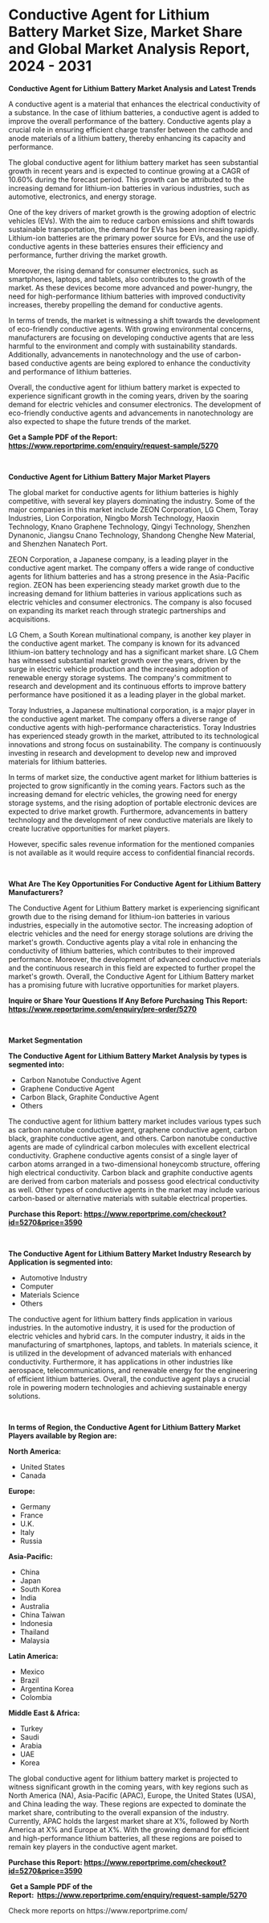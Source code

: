<p><h1>Conductive Agent for Lithium Battery Market Size, Market Share and Global Market Analysis Report, 2024 - 2031</h1></p><p><strong>Conductive Agent for Lithium Battery Market Analysis and Latest Trends</strong></p>
<p><p>A conductive agent is a material that enhances the electrical conductivity of a substance. In the case of lithium batteries, a conductive agent is added to improve the overall performance of the battery. Conductive agents play a crucial role in ensuring efficient charge transfer between the cathode and anode materials of a lithium battery, thereby enhancing its capacity and performance.</p><p>The global conductive agent for lithium battery market has seen substantial growth in recent years and is expected to continue growing at a CAGR of 10.60% during the forecast period. This growth can be attributed to the increasing demand for lithium-ion batteries in various industries, such as automotive, electronics, and energy storage.</p><p>One of the key drivers of market growth is the growing adoption of electric vehicles (EVs). With the aim to reduce carbon emissions and shift towards sustainable transportation, the demand for EVs has been increasing rapidly. Lithium-ion batteries are the primary power source for EVs, and the use of conductive agents in these batteries ensures their efficiency and performance, further driving the market growth.</p><p>Moreover, the rising demand for consumer electronics, such as smartphones, laptops, and tablets, also contributes to the growth of the market. As these devices become more advanced and power-hungry, the need for high-performance lithium batteries with improved conductivity increases, thereby propelling the demand for conductive agents.</p><p>In terms of trends, the market is witnessing a shift towards the development of eco-friendly conductive agents. With growing environmental concerns, manufacturers are focusing on developing conductive agents that are less harmful to the environment and comply with sustainability standards. Additionally, advancements in nanotechnology and the use of carbon-based conductive agents are being explored to enhance the conductivity and performance of lithium batteries.</p><p>Overall, the conductive agent for lithium battery market is expected to experience significant growth in the coming years, driven by the soaring demand for electric vehicles and consumer electronics. The development of eco-friendly conductive agents and advancements in nanotechnology are also expected to shape the future trends of the market.</p></p>
<p><strong>Get a Sample PDF of the Report:&nbsp; <a href="https://www.reportprime.com/enquiry/request-sample/5270">https://www.reportprime.com/enquiry/request-sample/5270</a></strong></p>
<p>&nbsp;</p>
<p><strong>Conductive Agent for Lithium Battery Major Market Players</strong></p>
<p><p>The global market for conductive agents for lithium batteries is highly competitive, with several key players dominating the industry. Some of the major companies in this market include ZEON Corporation, LG Chem, Toray Industries, Lion Corporation, Ningbo Morsh Technology, Haoxin Technology, Knano Graphene Technology, Qingyi Technology, Shenzhen Dynanonic, Jiangsu Cnano Technology, Shandong Chenghe New Material, and Shenzhen Nanatech Port.</p><p>ZEON Corporation, a Japanese company, is a leading player in the conductive agent market. The company offers a wide range of conductive agents for lithium batteries and has a strong presence in the Asia-Pacific region. ZEON has been experiencing steady market growth due to the increasing demand for lithium batteries in various applications such as electric vehicles and consumer electronics. The company is also focused on expanding its market reach through strategic partnerships and acquisitions.</p><p>LG Chem, a South Korean multinational company, is another key player in the conductive agent market. The company is known for its advanced lithium-ion battery technology and has a significant market share. LG Chem has witnessed substantial market growth over the years, driven by the surge in electric vehicle production and the increasing adoption of renewable energy storage systems. The company's commitment to research and development and its continuous efforts to improve battery performance have positioned it as a leading player in the global market.</p><p>Toray Industries, a Japanese multinational corporation, is a major player in the conductive agent market. The company offers a diverse range of conductive agents with high-performance characteristics. Toray Industries has experienced steady growth in the market, attributed to its technological innovations and strong focus on sustainability. The company is continuously investing in research and development to develop new and improved materials for lithium batteries.</p><p>In terms of market size, the conductive agent market for lithium batteries is projected to grow significantly in the coming years. Factors such as the increasing demand for electric vehicles, the growing need for energy storage systems, and the rising adoption of portable electronic devices are expected to drive market growth. Furthermore, advancements in battery technology and the development of new conductive materials are likely to create lucrative opportunities for market players.</p><p>However, specific sales revenue information for the mentioned companies is not available as it would require access to confidential financial records.</p></p>
<p>&nbsp;</p>
<p><strong>What Are The Key Opportunities For Conductive Agent for Lithium Battery Manufacturers?</strong></p>
<p><p>The Conductive Agent for Lithium Battery market is experiencing significant growth due to the rising demand for lithium-ion batteries in various industries, especially in the automotive sector. The increasing adoption of electric vehicles and the need for energy storage solutions are driving the market's growth. Conductive agents play a vital role in enhancing the conductivity of lithium batteries, which contributes to their improved performance. Moreover, the development of advanced conductive materials and the continuous research in this field are expected to further propel the market's growth. Overall, the Conductive Agent for Lithium Battery market has a promising future with lucrative opportunities for market players.</p></p>
<p><strong>Inquire or Share Your Questions If Any Before Purchasing This Report: <a href="https://www.reportprime.com/enquiry/pre-order/5270">https://www.reportprime.com/enquiry/pre-order/5270</a></strong></p>
<p>&nbsp;</p>
<p><strong>Market Segmentation</strong></p>
<p><strong>The Conductive Agent for Lithium Battery Market Analysis by types is segmented into:</strong></p>
<p><ul><li>Carbon Nanotube Conductive Agent</li><li>Graphene Conductive Agent</li><li>Carbon Black, Graphite Conductive Agent</li><li>Others</li></ul></p>
<p><p>The conductive agent for lithium battery market includes various types such as carbon nanotube conductive agent, graphene conductive agent, carbon black, graphite conductive agent, and others. Carbon nanotube conductive agents are made of cylindrical carbon molecules with excellent electrical conductivity. Graphene conductive agents consist of a single layer of carbon atoms arranged in a two-dimensional honeycomb structure, offering high electrical conductivity. Carbon black and graphite conductive agents are derived from carbon materials and possess good electrical conductivity as well. Other types of conductive agents in the market may include various carbon-based or alternative materials with suitable electrical properties.</p></p>
<p><strong>Purchase this Report:&nbsp;<a href="https://www.reportprime.com/checkout?id=5270&price=3590">https://www.reportprime.com/checkout?id=5270&price=3590</a></strong></p>
<p>&nbsp;</p>
<p><strong>The Conductive Agent for Lithium Battery Market Industry Research by Application is segmented into:</strong></p>
<p><ul><li>Automotive Industry</li><li>Computer</li><li>Materials Science</li><li>Others</li></ul></p>
<p><p>The conductive agent for lithium battery finds application in various industries. In the automotive industry, it is used for the production of electric vehicles and hybrid cars. In the computer industry, it aids in the manufacturing of smartphones, laptops, and tablets. In materials science, it is utilized in the development of advanced materials with enhanced conductivity. Furthermore, it has applications in other industries like aerospace, telecommunications, and renewable energy for the engineering of efficient lithium batteries. Overall, the conductive agent plays a crucial role in powering modern technologies and achieving sustainable energy solutions.</p></p>
<p>&nbsp;</p>
<p><strong>In terms of Region, the Conductive Agent for Lithium Battery Market Players available by Region are:</strong></p>
<p>
    <p> <strong> North America: </strong>
        <ul>
            <li>United States</li>
            <li>Canada</li>
        </ul>
        </p> 
    <p> <strong> Europe: </strong>
        <ul>
            <li>Germany</li>
            <li>France</li>
            <li>U.K.</li>
            <li>Italy</li>
            <li>Russia</li>
        </ul>
        </p> 
    <p> <strong> Asia-Pacific: </strong>
        <ul>
            <li>China</li>
            <li>Japan</li>
            <li>South Korea</li>
            <li>India</li>
            <li>Australia</li>
            <li>China Taiwan</li>
            <li>Indonesia</li>
            <li>Thailand</li>
            <li>Malaysia</li>
        </ul>
        </p> 
    <p> <strong> Latin America: </strong>
        <ul>
            <li>Mexico</li>
            <li>Brazil</li>
            <li>Argentina Korea</li>
            <li>Colombia</li>
        </ul>
        </p> 
    <p> <strong> Middle East & Africa: </strong>
        <ul>
            <li>Turkey</li>
            <li>Saudi</li>
            <li>Arabia</li>
            <li>UAE</li>
            <li>Korea</li>
        </ul>
    </p>
    </p>
<p><p>The global conductive agent for lithium battery market is projected to witness significant growth in the coming years, with key regions such as North America (NA), Asia-Pacific (APAC), Europe, the United States (USA), and China leading the way. These regions are expected to dominate the market share, contributing to the overall expansion of the industry. Currently, APAC holds the largest market share at X%, followed by North America at X% and Europe at X%. With the growing demand for efficient and high-performance lithium batteries, all these regions are poised to remain key players in the conductive agent market.</p></p>
<p><strong>Purchase this Report: <a href="https://www.reportprime.com/checkout?id=5270&price=3590">https://www.reportprime.com/checkout?id=5270&price=3590</a></strong></p>
<p>&nbsp;<strong>Get a Sample PDF of the Report:&nbsp;&nbsp;<a href="https://www.reportprime.com/enquiry/request-sample/5270">https://www.reportprime.com/enquiry/request-sample/5270</a></strong></p>
<p><strong></strong></p>
<p>Check more reports on https://www.reportprime.com/</p>